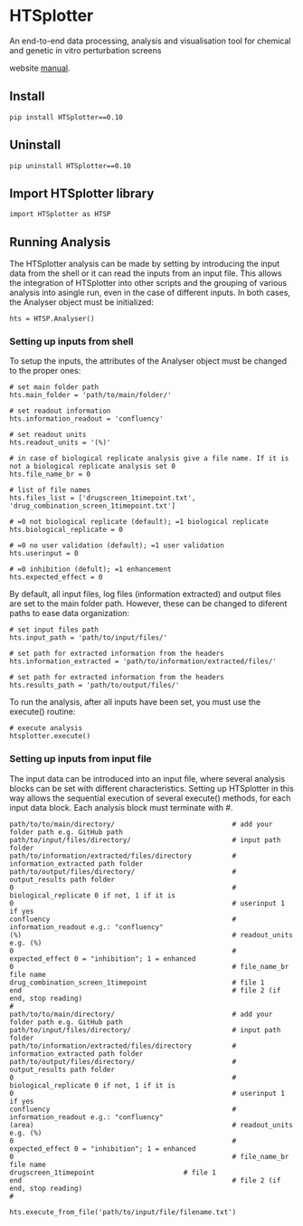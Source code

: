 # HTSplotter
An end-to-end data processing, analysis and visualisation tool for chemical and genetic in vitro perturbation screens

website [manual](HTSplotter/web/images/HTSplotterManual.pdf).

## Install

```
pip install HTSplotter==0.10
```

## Uninstall

```
pip uninstall HTSplotter==0.10
```

## Import HTSplotter library

```
import HTSplotter as HTSP
```

## Running Analysis

The HTSplotter analysis can be made by setting by introducing the input data from the shell or it can read the inputs from an input file. This allows the integration of HTSplotter into other scripts and the grouping of various analysis into asingle run, even in the case of different inputs.
 In both cases, the Analyser object must be initialized:

```
hts = HTSP.Analyser()
```

### Setting up inputs from shell

To setup the inputs, the attributes of the Analyser object must be changed to the proper ones:

```
# set main folder path
hts.main_folder = 'path/to/main/folder/'

# set readout information
hts.information_readout = 'confluency'

# set readout units
hts.readout_units = '(%)'

# in case of biological replicate analysis give a file name. If it is not a biological replicate analysis set 0
hts.file_name_br = 0

# list of file names
hts.files_list = ['drugscreen_1timepoint.txt', 'drug_combination_screen_1timepoint.txt']

# =0 not biological replicate (default); =1 biological replicate
hts.biological_replicate = 0

# =0 no user validation (default); =1 user validation
hts.userinput = 0

# =0 inhibition (defult); =1 enhancement
hts.expected_effect = 0
```

By default, all input files, log files (information extracted) and output files are set to the main folder path. However, these can be changed to diferent paths to ease data organization: 

```
# set input files path
hts.input_path = 'path/to/input/files/'

# set path for extracted information from the headers
hts.information_extracted = 'path/to/information/extracted/files/'

# set path for extracted information from the headers
hts.results_path = 'path/to/output/files/'
```

To run the analysis, after all inputs have been set, you must use the execute() routine:

```
# execute analysis
htsplotter.execute()
```

### Setting up inputs from input file

The input data can be introduced into an input file, where several analysis blocks can be set with different characteristics. Setting up HTSplotter in this way allows the sequential execution of several execute() methods, for each input data block.
Each analysis block must terminate with #.

```
path/to/to/main/directory/                             # add your folder path e.g. GitHub path
path/to/input/files/directory/                         # input path folder
path/to/information/extracted/files/directory          # information_extracted path folder
path/to/output/files/directory/                        # output_results path folder
0                                                      # biological_replicate 0 if not, 1 if it is
0                                                      # userinput 1 if yes
confluency                                             # information_readout e.g.: "confluency"
(%)                                                    # readout_units e.g. (%)
0                                                      # expected_effect 0 = "inhibition"; 1 = enhanced
0                                                      # file_name_br file name
drug_combination_screen_1timepoint                     # file 1
end                                                    # file 2 (if end, stop reading)
#
path/to/to/main/directory/                             # add your folder path e.g. GitHub path
path/to/input/files/directory/                         # input path folder
path/to/information/extracted/files/directory          # information_extracted path folder
path/to/output/files/directory/                        # output_results path folder
0                                                      # biological_replicate 0 if not, 1 if it is
0                                                      # userinput 1 if yes
confluency                                             # information_readout e.g.: "confluency"
(area)                                                 # readout_units e.g. (%)
0                                                      # expected_effect 0 = "inhibition"; 1 = enhanced
0                                                      # file_name_br file name
drugscreen_1timepoint				       # file 1
end                                                    # file 2 (if end, stop reading)
#
``` 

```
hts.execute_from_file('path/to/input/file/filename.txt')
```

 